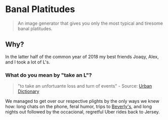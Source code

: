 # Banal Platitudes
> An image generator that gives you only the most typical and tiresome banal platitudes.

## Why? 

In the latter half of the common year of 2018 my best friends Joaqy, Alex, and I took a lot of L's.

### What do you mean by "take an L"?
>"to take an unfortuante loss and turn of events" - Source: [Urban Dictionary](https://www.urbandictionary.com/define.php?term=took%20an%20L)

We managed to get over our respective plights by the only ways we knew how: long chats on the phone, feral humor, trips to [Beverly's](http://beverlys.nyc/), and long nights out followed by the occacional, regretful Uber rides back to Jersey.
